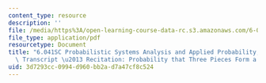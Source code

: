 ```yaml
---
content_type: resource
description: ''
file: /media/https%3A/open-learning-course-data-rc.s3.amazonaws.com/6-041sc-probabilistic-systems-analysis-and-applied-probability-fall-2013/3d7293cc0994d960bb2ad7a47cf8c524_MIT6_041SCF13_Probability_that_3_Pieces_Form_a_Triangle_300k.pdf
file_type: application/pdf
resourcetype: Document
title: "6.041SC Probabilistic Systems Analysis and Applied Probability, Fall 2013\
  \ Transcript \u2013 Recitation: Probability that Three Pieces Form a Triangle "
uid: 3d7293cc-0994-d960-bb2a-d7a47cf8c524
---
```

